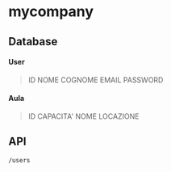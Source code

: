# mycompany

## Database

#### User
> ID
> NOME
> COGNOME
> EMAIL
> PASSWORD

#### Aula

> ID
> CAPACITA'
> NOME
> LOCAZIONE

## API
    /users



<!--stackedit_data:
eyJoaXN0b3J5IjpbLTExNjEzNDMyMzgsMTEzNTcwNzgyNywtMT
YyOTg1MDU2Nyw4MDY4NTMxNzRdfQ==
-->